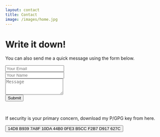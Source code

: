 ```yaml
---
layout: contact
title: Contact
image: /images/home.jpg
---
```


<link href="/assets/css/contact.css" rel="stylesheet"/>

<!--contactme form-->
<script type="text/javascript">var submitted=false;</script>
<iframe name="hidden_iframe" id="hidden_iframe" style="display:none;"
onload="if(submitted) {window.location='https://www.gnulinuxmate.com/thanks';}"></iframe>

<div id="contactme-section">
<h1 id="contact">Write it down!</h1>
<form action="https://docs.google.com/forms/d/e/1FAIpQLSeQRW8QpBogPB_cu9da3zlnudHStjCgT8xwFsYJ9TUWPp4TTw/formResponse" method="POST" target="hidden_iframe" onsubmit="submitted=true;" class="form" id="contact-form">
  <p>You can also send me a quick message using the form below.</p>
  <div class="row">
    <div class="col-xs-6">
      <input type="email" name="entry.1045781291" class="form-control input-lg" placeholder="Your Email" title="Email">
    </div>
    <div class="col-xs-6">
      <input type="text" name="entry.2005620554" class="form-control input-lg" placeholder="Your Name" title="Name" required="required">
    </div>
  </div>
  <textarea type="text" name="entry.839337160" class="form-control input-lg" placeholder="Message" title="Message" required="required" rows="3"></textarea>
<br>
  <button type="submit" class="btn btn-lg btn-primary">Submit</button>
</form>

<br>
<form method="get" action="https://goo.gl/5w8ccu" id="contact-form">
<p>If security is your primary concern, download my P/GPG key from here.</p>
<button type="submit" class="btn btn-lg btn-primary">14D8 B939 7A8F 10DA 44B0  0FE3 B5CC F2B7 D917 627C</button>
</form>
